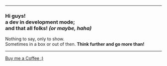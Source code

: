 <hr>

### Hi guys! <br> a dev in development mode; <br> and that all folks! *(or maybe, haha)*

<p>Nothing to say, only to show. <br>
Sometimes in a box or out of then. <strong>Think further and go more than!</strong></p>

<hr>

<a href="https://ko-fi.com/matheusdsm" target="_blank">Buy me a Coffee :)</a>
